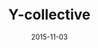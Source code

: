 ---
layout: site
title: "Y-collective"
date: 2015-11-03
categories: [community]
version: 1.4.3
major: 1
minor: 4
patch: 3
slug: y-collective
link: http://y-collective.com/#/
submitter: lpolepeddi
permalink: /sites/:slug
---